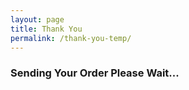 ```yaml
---
layout: page
title: Thank You
permalink: /thank-you-temp/
---
```

<div id="loading"><i class="loading fa fa-spinner fa-5x" aria-hidden="true"></i><h3>Sending Your Order Please Wait...</h3></div>
<br><br><br><br><br><br>

<script type="text/javascript">
	submit();

	function submit () {
		var url = 'https://script.google.com/macros/s/AKfycbxTQ-l3jzBY2-kVpGtDTmLCJutwLI3AIsYfFbVZKVv6cv4UNw-B/exec';
		var xml = new XMLHttpRequest();
		var params = parameters();
		xml.open('POST',url,true);
		
		xml.responseType = 'json';
		xml.onload = function() {
		      var status = xml.status;
		      if (status == 200) {
		        document.getElementById('loading').innerHTML = "<p>It Worked.</p>" + JSON.stringify(xml.response.id);
		      } else {
		        document.getElementById('loading').innerHTML = "<p>Error:</p>";
		      }
		    };
		xml.send(params);
	}
	function parameters () {
		var my_items = JSON.parse(localStorage.getItem("items")) || new Array();

		var ship = new Object();
		ship.s_f_name = JSON.parse(localStorage.getItem("s_f_name"));
		ship.s_l_name = JSON.parse(localStorage.getItem("s_l_name"));
		ship.s_o_name = JSON.parse(localStorage.getItem("s_o_name"));
		ship.s_email = JSON.parse(localStorage.getItem("s_email"));
		ship.s_phone = JSON.parse(localStorage.getItem("s_phone"));
		ship.s_country = JSON.parse(localStorage.getItem("s_country"));
		ship.s_address_1 = JSON.parse(localStorage.getItem("s_address_1"));
		ship.s_address_2 = JSON.parse(localStorage.getItem("s_address_2"));
		ship.s_city = JSON.parse(localStorage.getItem("s_city"));
		ship.s_state = JSON.parse(localStorage.getItem("s_state"));
		ship.s_zip = JSON.parse(localStorage.getItem("s_zip"));

		var bill = new Object();
		bill.b_f_name = JSON.parse(localStorage.getItem("b_f_name"));
		bill.b_l_name = JSON.parse(localStorage.getItem("b_l_name"));
		bill.b_o_name = JSON.parse(localStorage.getItem("b_o_name"));
		bill.b_email = JSON.parse(localStorage.getItem("b_email"));
		bill.b_phone = JSON.parse(localStorage.getItem("b_phone"));
		bill.b_country = JSON.parse(localStorage.getItem("b_country"));
		bill.b_address_1 = JSON.parse(localStorage.getItem("b_address_1"));
		bill.b_address_2 = JSON.parse(localStorage.getItem("b_address_2"));
		bill.b_city = JSON.parse(localStorage.getItem("b_city"));
		bill.b_state = JSON.parse(localStorage.getItem("b_state"));
		bill.b_zip = JSON.parse(localStorage.getItem("b_zip"));

		return JSON.stringify({total : total(my_items) , suggested_total : suggested_total(my_items) , billing : bill , shipping : ship , items : my_items , notes : JSON.parse(localStorage.getItem("notes"))});
	}
	function total (items) {
		var amount = 0;
		for (var i = items.length - 1; i >= 0; i--) {
			if (items[i].donation) {
				amount = amount + (Number(items[i].suggested_donation) * Number(items[i].quantity));
			};
		};
		return amount;
	}

	function suggested_total (items) {
		var amount = 0;
		for (var i = items.length - 1; i >= 0; i--) {
			if (items[i].use != "none") {
				amount = amount + (Number(items[i].suggested_donation) * Number(items[i].quantity));
			};
		};
		return amount;
	}
</script>